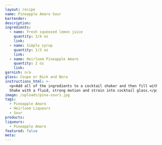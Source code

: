 ```yaml
---
layout: recipe
name: Pineapple Amaro Sour
bartender:
description:
ingredients:
  - name: Fresh squeezed lemon juice
    quantity: 3/4 oz
    link:
  - name: Simple syrup
    quantity: 1/3 oz
    link:
  - name: Heirloom Pineapple Amaro
    quantity: 2 oz
    link:
garnish: n/a
glass: Coupe or Nick and Nora
instructions_html: >-
  <p>Add all of the ingredients to a cocktail shaker and then fill with ice.
  Shake with a fluid, strong motion and strain into cocktail glass.</p>
image: /uploads/pina-sour1.jpg
tags:
  - Pineapple Amaro
  - Heirloom Liqueurs
  - Sour
products:
liqueurs:
  - Pineapple Amaro
featured: false
meta:
---
```


